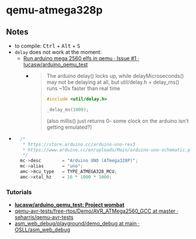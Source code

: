 qemu-atmega328p
===============
## Notes
- to compile: <kbd>Ctrl</kbd> + <kbd>Alt</kbd> + <kbd>S</kbd>
- `delay` does not work at the moment:
    - [Run arduino mega 2560 elfs in qemu · Issue #1 · lucasw/arduino_qemu_test](https://github.com/lucasw/arduino_qemu_test/issues/1)
        - > The arduino delay() locks up, while delayMicroseconds() may not be delaying at all, but util/delay.h + delay_ms() runs ~10x faster than real time
            > 
            > ```c
            > #include <util/delay.h>
            > 
            > _delay_ms(1000);
            > ```
            > (also millis() just returns 0- some clock on the arduino isn't getting emulated?)
- ```c
    /*
     * https://store.arduino.cc/arduino-uno-rev3
     * https://www.arduino.cc/en/uploads/Main/arduino-uno-schematic.pdf
     */
    mc->desc        = "Arduino UNO (ATmega328P)";
    mc->alias       = "uno";
    amc->mcu_type   = TYPE_ATMEGA328_MCU;
    amc->xtal_hz    = 16 * 1000 * 1000;
    ```
### Tutorials
- [**lucasw/arduino_qemu_test: Project wombat**](https://github.com/lucasw/arduino_qemu_test)
- [qemu-avr-tests/free-rtos/Demo/AVR_ATMega2560_GCC at master · seharris/qemu-avr-tests](https://github.com/seharris/qemu-avr-tests/tree/master/free-rtos/Demo/AVR_ATMega2560_GCC)
- [asm_web_debug/playground/demo_debug at main · OSLL/asm_web_debug](https://github.com/OSLL/asm_web_debug/tree/main/playground/demo_debug)
